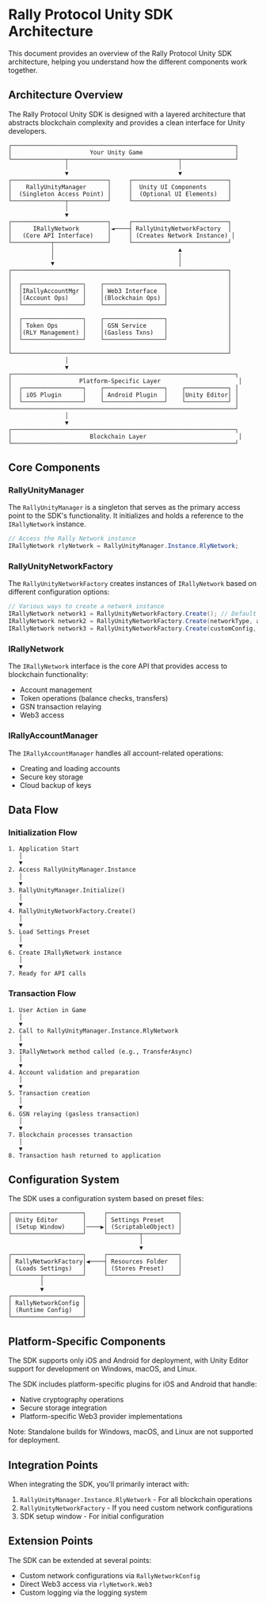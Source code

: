 # Rally Protocol Unity SDK Architecture

This document provides an overview of the Rally Protocol Unity SDK architecture, helping you understand how the different components work together.

## Architecture Overview

The Rally Protocol Unity SDK is designed with a layered architecture that abstracts blockchain complexity and provides a clean interface for Unity developers.

```
┌───────────────────────────────────────────────────────────────┐
│                      Your Unity Game                          │
└───────────────┬───────────────────────────────┬───────────────┘
                │                               │
                ▼                               ▼
┌───────────────────────────┐     ┌───────────────────────────┐
│    RallyUnityManager      │     │  Unity UI Components      │
│  (Singleton Access Point) │     │  (Optional UI Elements)   │
└───────────────┬───────────┘     └───────────────────────────┘
                │                               
                ▼                               
┌───────────────────────────┐     ┌───────────────────────────┐
│      IRallyNetwork        │◄────┤ RallyUnityNetworkFactory  │
│   (Core API Interface)    │     │ (Creates Network Instance) │
└───────────┬───────────────┘     └───────────────────────────┘
            │                                   ▲
            │                                   │
            ▼                                   │
┌─────────────────────────────────────────────────────────────┐
│                                                             │
│  ┌─────────────────┐    ┌─────────────────┐                 │
│  │IRallyAccountMgr │    │ Web3 Interface  │                 │
│  │(Account Ops)    │    │(Blockchain Ops) │                 │
│  └─────────────────┘    └─────────────────┘                 │
│                                                             │
│  ┌─────────────────┐    ┌─────────────────┐                 │
│  │ Token Ops       │    │ GSN Service     │                 │
│  │(RLY Management) │    │(Gasless Txns)   │                 │
│  └─────────────────┘    └─────────────────┘                 │
│                                                             │
└─────────────────────────────────────────────────────────────┘
                │
                ▼
┌───────────────────────────────────────────────────────────────┐
│                   Platform-Specific Layer                      │
│  ┌─────────────────┐    ┌─────────────────┐    ┌────────────┐ │
│  │ iOS Plugin      │    │ Android Plugin  │    │Unity Editor│ │
│  └─────────────────┘    └─────────────────┘    └────────────┘ │
└───────────────────────────────────────────────────────────────┘
                │
                ▼
┌───────────────────────────────────────────────────────────────┐
│                      Blockchain Layer                          │
└───────────────────────────────────────────────────────────────┘
```

## Core Components

### RallyUnityManager

The `RallyUnityManager` is a singleton that serves as the primary access point to the SDK's functionality. It initializes and holds a reference to the `IRallyNetwork` instance.

```csharp
// Access the Rally Network instance
IRallyNetwork rlyNetwork = RallyUnityManager.Instance.RlyNetwork;
```

### RallyUnityNetworkFactory

The `RallyUnityNetworkFactory` creates instances of `IRallyNetwork` based on different configuration options:

```csharp
// Various ways to create a network instance
IRallyNetwork network1 = RallyUnityNetworkFactory.Create(); // Default
IRallyNetwork network2 = RallyUnityNetworkFactory.Create(networkType, apiKey); // Specific
IRallyNetwork network3 = RallyUnityNetworkFactory.Create(customConfig, apiKey); // Custom
```

### IRallyNetwork

The `IRallyNetwork` interface is the core API that provides access to blockchain functionality:

- Account management
- Token operations (balance checks, transfers)
- GSN transaction relaying
- Web3 access

### IRallyAccountManager

The `IRallyAccountManager` handles all account-related operations:

- Creating and loading accounts
- Secure key storage
- Cloud backup of keys

## Data Flow

### Initialization Flow

```
1. Application Start
   │
   ▼
2. Access RallyUnityManager.Instance
   │
   ▼
3. RallyUnityManager.Initialize()
   │
   ▼
4. RallyUnityNetworkFactory.Create()
   │
   ▼
5. Load Settings Preset
   │
   ▼
6. Create IRallyNetwork instance
   │
   ▼
7. Ready for API calls
```

### Transaction Flow

```
1. User Action in Game
   │
   ▼
2. Call to RallyUnityManager.Instance.RlyNetwork
   │
   ▼
3. IRallyNetwork method called (e.g., TransferAsync)
   │
   ▼
4. Account validation and preparation
   │
   ▼
5. Transaction creation
   │
   ▼
6. GSN relaying (gasless transaction)
   │
   ▼
7. Blockchain processes transaction
   │
   ▼
8. Transaction hash returned to application
```

## Configuration System

The SDK uses a configuration system based on preset files:

```
┌────────────────────┐     ┌────────────────────┐
│ Unity Editor       │     │ Settings Preset    │
│ (Setup Window)     │────▶│ (ScriptableObject) │
└────────────────────┘     └─────────┬──────────┘
                                     │
                                     ▼
┌────────────────────┐     ┌────────────────────┐
│ RallyNetworkFactory│◀────┤ Resources Folder   │
│ (Loads Settings)   │     │ (Stores Preset)    │
└────────┬───────────┘     └────────────────────┘
         │
         ▼
┌────────────────────┐
│ RallyNetworkConfig │
│ (Runtime Config)   │
└────────────────────┘
```

## Platform-Specific Components

The SDK supports only iOS and Android for deployment, with Unity Editor support for development on Windows, macOS, and Linux.

The SDK includes platform-specific plugins for iOS and Android that handle:

- Native cryptography operations
- Secure storage integration
- Platform-specific Web3 provider implementations

Note: Standalone builds for Windows, macOS, and Linux are not supported for deployment.

## Integration Points

When integrating the SDK, you'll primarily interact with:

1. `RallyUnityManager.Instance.RlyNetwork` - For all blockchain operations
2. `RallyUnityNetworkFactory` - If you need custom network configurations
3. SDK setup window - For initial configuration

## Extension Points

The SDK can be extended at several points:

- Custom network configurations via `RallyNetworkConfig`
- Direct Web3 access via `rlyNetwork.Web3`
- Custom logging via the logging system
